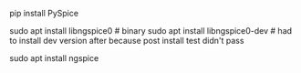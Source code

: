 pip install PySpice

sudo apt install libngspice0 # binary 
sudo apt install libngspice0-dev #  had to install dev version after because post install test didn't pass

sudo apt install ngspice